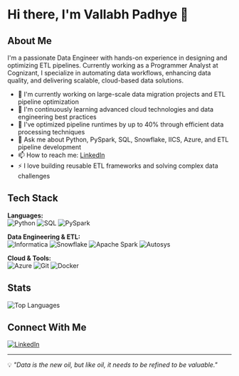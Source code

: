 # Hi there, I'm Vallabh Padhye 👋

## About Me
I'm a passionate Data Engineer with hands-on experience in designing and optimizing ETL pipelines. Currently working as a Programmer Analyst at Cognizant, I specialize in automating data workflows, enhancing data quality, and delivering scalable, cloud-based data solutions.

- 🔭 I'm currently working on large-scale data migration projects and ETL pipeline optimization
- 🌱 I'm continuously learning advanced cloud technologies and data engineering best practices
- 💼 I've optimized pipeline runtimes by up to 40% through efficient data processing techniques
- 💬 Ask me about Python, PySpark, SQL, Snowflake, IICS, Azure, and ETL pipeline development
- 📫 How to reach me: [LinkedIn](https://www.linkedin.com/in/vallabhpadhye/)
- ⚡ I love building reusable ETL frameworks and solving complex data challenges

## Tech Stack

**Languages:**  
![Python](https://img.shields.io/badge/-Python-3776AB?style=flat&logo=python&logoColor=white)
![SQL](https://img.shields.io/badge/-SQL-4479A1?style=flat&logo=postgresql&logoColor=white)
![PySpark](https://img.shields.io/badge/-PySpark-E25A1C?style=flat&logo=apache-spark&logoColor=white)

**Data Engineering & ETL:**  
![Informatica](https://img.shields.io/badge/-Informatica-FF4D00?style=flat&logo=informatica&logoColor=white)
![Snowflake](https://img.shields.io/badge/-Snowflake-29B5E8?style=flat&logo=snowflake&logoColor=white)
![Apache Spark](https://img.shields.io/badge/-Apache%20Spark-E25A1C?style=flat&logo=apache-spark&logoColor=white)
![Autosys](https://img.shields.io/badge/-Autosys-0052CC?style=flat&logoColor=white)

**Cloud & Tools:**  
![Azure](https://img.shields.io/badge/-Microsoft%20Azure-0089D6?style=flat&logo=microsoft-azure&logoColor=white)
![Git](https://img.shields.io/badge/-Git-F05032?style=flat&logo=git&logoColor=white)
![Docker](https://img.shields.io/badge/-Docker-2496ED?style=flat&logo=docker&logoColor=white)

## Stats

![Top Languages](https://github-readme-stats.vercel.app/api/top-langs/?username=VallabhPadhye&layout=compact&theme=radical)

## Connect With Me

[![LinkedIn](https://img.shields.io/badge/-LinkedIn-0077B5?style=flat&logo=linkedin&logoColor=white)](https://linkedin.com/in/vallabhpadhye)

---

💡 *"Data is the new oil, but like oil, it needs to be refined to be valuable."*

